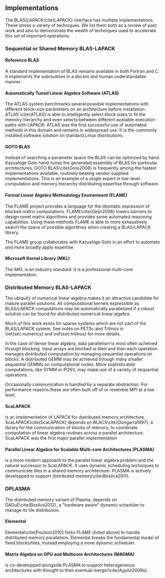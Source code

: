 
## Implementations

The BLAS/LAPACK\cite{LAPACK} interface has multiple implementations.  These stress a variety of techniques.  We list them both as a review of past work and also to demonstrate the wealth of techniques used to accelerate this set of important operations.

### Sequential or Shared Memory BLAS-LAPACK

#### Reference BLAS

A standard implementation of BLAS remains available in both Fortran and C.  It implements the subroutines in a decent and human understandable manner.


#### Automatically Tuned Linear Algebra Software (ATLAS)

The ATLAS system benchmarks several possible implementations with different block-size parameters on an architecture before installation.  ATLAS \cite{ATLAS} is able to intelligently select block sizes to fit the memory hierarchy and even selects between different available execution paths with LAPACK.  ATLAS was the first successful use of automated methods in this domain and remains in widespread use.  It is the commonly installed software solution on standard Linux distributions.


#### GOTO BLAS

Instead of searching a parameter space the BLAS can be optimzed by hand.  Kazushige Goto hand-tunes the generated assembly of BLAS for particular architectures.  GOTO BLAS\cite{Goto2008} is frequently among the fastest implementations available, routinely beating vendor supplied implementations.  This is an example of a single expert in low-level computation and memory hierarchy distributing expertise through software.


#### Formal Linear Algebra Methodology Environment (FLAME) 

The FLAME project provides a language for the idiomatic expression of blocked matrix computations.  FLAME\cite{Geijn2008} lowers barriers to design novel matrix algorithms and provides some automated reasoning capabilities.  Using these methods FLAME is able to more exhaustively search the space of possible algorithms when creating a BLAS/LAPACK library.

The FLAME group collaborates with Kazushige Goto in an effort to automate and more broadly apply expertise


#### Microsoft Kernel Library (MKL)

The MKL is an industry standard.  It is a professional multi-core implementation.


### Distributed Memory BLAS-LAPACK

The ubiquity of numerical linear algebra makes it an attractive candidate for mature parallel solutions.  All computational kernels expressible as BLAS/LAPACK computations may be automatically parallelized if a robust solution can be found for distributed numerical linear algebra.

Much of this work exists for sparse systems which are not part of the BLAS/LAPACK system.  See notes on PETSc and Trilinos in \ref{sec:numerics} and \ref{sec:trilinos} for more details.

In the case of dense linear algebra, data parallelism is most often acheived through blocking.  Input arrays are blocked or tiled and then each operation manages distributed computation by managing sequential operations on blocks.  A distributed GEMM may be achieved through many smaller sequential GEMMs on computational nodes.  More sophisticated computations, like SYMM or POSV, may make use of a variety of sequential operations.

Occasionally communication is handled by a separate abstraction.  For performance reasons these are often built off of or resemble MPI at a low level.


#### ScaLAPACK

is an implementation of LAPACK for distributed memory architecture.  ScaLAPACK\cite{ScaLAPACK} depends on BLACS\cite{Dongarra1997}, a library for the communication of blocks of memory, to coordinate computation of linear algebra routines across a parallel architecture.  ScaLAPACK was the first major parallel implementation

#### Parallel Linear Algebra for Scalable Multi-core Architectures (PLASMA)

is a more modern approach to the parallel linear algebra problem and the natural successor to ScaLAPACK.  It uses dynamic scheduling techniques to communicate tiles in a shared memory architecture.  PLASMA is actively developped to support distributed memory\cite{Bosilca2011}.

### DPLASMA

The distributed memory variant of Plasma, depends on DAGuE\cite{Bosilca2012}, a "hardware aware" dynamic scheduler to manage its tile distribution.

#### Elemental

Elemental\cite{Poulson2010} forks FLAME (listed above) to handle distributed memory parallelism.  Elemental breaks the fundamental model of fixed blocks/tiles, instead employing a more dynamic scheduler.


#### Matrix Algebra on GPU and Multicore Architectures (MAGMA)

is co-developped alongside PLASMA to support heterogeneous architectures with thought to their eventual merger\cite{Agullo2009a}.
